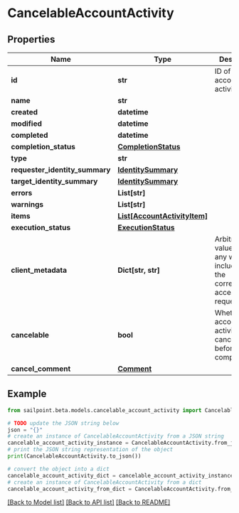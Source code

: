 # CancelableAccountActivity


## Properties

Name | Type | Description | Notes
------------ | ------------- | ------------- | -------------
**id** | **str** | ID of the account activity itself | [optional] 
**name** | **str** |  | [optional] 
**created** | **datetime** |  | [optional] 
**modified** | **datetime** |  | [optional] 
**completed** | **datetime** |  | [optional] 
**completion_status** | [**CompletionStatus**](CompletionStatus.md) |  | [optional] 
**type** | **str** |  | [optional] 
**requester_identity_summary** | [**IdentitySummary**](IdentitySummary.md) |  | [optional] 
**target_identity_summary** | [**IdentitySummary**](IdentitySummary.md) |  | [optional] 
**errors** | **List[str]** |  | [optional] 
**warnings** | **List[str]** |  | [optional] 
**items** | [**List[AccountActivityItem]**](AccountActivityItem.md) |  | [optional] 
**execution_status** | [**ExecutionStatus**](ExecutionStatus.md) |  | [optional] 
**client_metadata** | **Dict[str, str]** | Arbitrary key-value pairs, if any were included in the corresponding access request | [optional] 
**cancelable** | **bool** | Whether the account activity can be canceled before completion | [optional] 
**cancel_comment** | [**Comment**](Comment.md) |  | [optional] 

## Example

```python
from sailpoint.beta.models.cancelable_account_activity import CancelableAccountActivity

# TODO update the JSON string below
json = "{}"
# create an instance of CancelableAccountActivity from a JSON string
cancelable_account_activity_instance = CancelableAccountActivity.from_json(json)
# print the JSON string representation of the object
print(CancelableAccountActivity.to_json())

# convert the object into a dict
cancelable_account_activity_dict = cancelable_account_activity_instance.to_dict()
# create an instance of CancelableAccountActivity from a dict
cancelable_account_activity_from_dict = CancelableAccountActivity.from_dict(cancelable_account_activity_dict)
```
[[Back to Model list]](../README.md#documentation-for-models) [[Back to API list]](../README.md#documentation-for-api-endpoints) [[Back to README]](../README.md)


